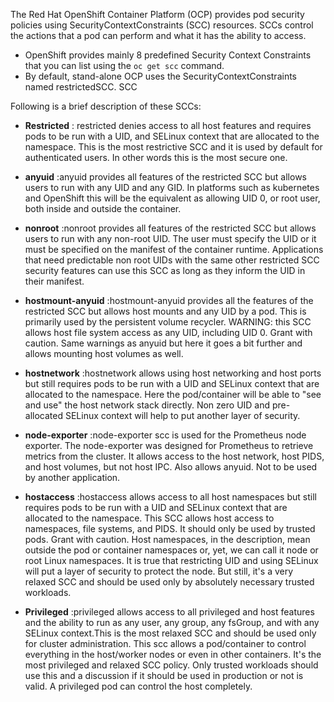 The Red Hat OpenShift Container Platform (OCP) provides pod security policies using SecurityContextConstraints (SCC) resources. SCCs control the actions that a pod can perform and what it has the ability to access.

* OpenShift provides mainly 8 predefined Security Context Constraints that you can list using the `oc get scc` command.
* By default, stand-alone OCP uses the SecurityContextConstraints named restrictedSCC.
SCC

Following is a brief description of these SCCs:

* **Restricted** : restricted denies access to all host features and requires pods to be run with a UID, and SELinux context that are allocated to the namespace. This is the most restrictive SCC and it is used by default for authenticated users.
In other words this is the most secure one.

* **anyuid** :anyuid provides all features of the restricted SCC but allows users to run with any UID and any GID.
In platforms such as kubernetes and OpenShift this will be the equivalent as allowing UID 0, or root user, both inside and outside the container.

* **nonroot** :nonroot provides all features of the restricted SCC but allows users to run with any non-root UID. The user must specify the UID or it must be specified on the manifest of the container runtime.
Applications that need predictable non root UIDs with the same other restricted SCC security features can use this SCC as long as they inform the UID in their manifest.

* **hostmount-anyuid** :hostmount-anyuid provides all the features of the restricted SCC but allows host mounts and any UID by a pod. This is primarily used by the persistent volume recycler. WARNING: this SCC allows host file system access as any UID, including UID 0. Grant with caution.
Same warnings as anyuid but here it goes a bit further and allows mounting host volumes as well.

* **hostnetwork** :hostnetwork allows using host networking and host ports but still requires pods to be run with a UID and SELinux context that are allocated to the namespace.
Here the pod/container will be able to "see and use" the host network stack directly. Non zero UID and pre-allocated SELinux context will help to put another layer of security.

* **node-exporter** :node-exporter scc is used for the Prometheus node exporter.
The node-exporter was designed for Prometheus to retrieve metrics from the cluster. It allows access to the host network, host PIDS, and host volumes, but not host IPC. Also allows anyuid. Not to be used by another application.

* **hostaccess** :hostaccess allows access to all host namespaces but still requires pods to be run with a UID and SELinux context that are allocated to the namespace. This SCC allows host access to namespaces, file systems, and PIDS. It should only be used by trusted pods. Grant with caution.
Host namespaces, in the description, mean outside the pod or container namespaces or, yet, we can call it node or root Linux namespaces. It is true that restricting UID and using SELinux will put a layer of security to protect the node. But still, it's a very relaxed SCC and should be used only by absolutely necessary trusted workloads.

* **Privileged** :privileged allows access to all privileged and host features and the ability to run as any user, any group, any fsGroup, and with any SELinux context.This is the most relaxed SCC and should be used only for cluster administration.
This scc allows a pod/container to control everything in the host/worker nodes or even in other containers. It's the most privileged and relaxed SCC policy. Only trusted workloads should use this and a discussion if it should be used in production or not is valid. A privileged pod can control the host completely.